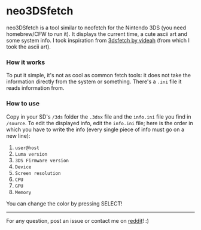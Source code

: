 # neo3DSfetch

neo3DSfetch is a tool similar to neofetch for the Nintendo 3DS (you need homebrew/CFW to run it).
It displays the current time, a cute ascii art and some system info.
I took inspiration from [3dsfetch by videah](https://github.com/videah/3dsfetch) (from which I took the ascii art). 



### How it works

To put it simple, it's not as cool as common fetch tools: it does not take the information directly from the system or something. 
There's a `.ini` file it reads information from. 


### How to use

Copy in your SD's `/3ds` folder the `.3dsx` file and the `info.ini` file you find in `/source`.
To edit the displayed info, edit the `info.ini` file; here is the order in which you have to write the info (every single piece of info must go on a new line):

1. `user@host`
1. `Luma version`
1. `3DS Firmware version`
1. `Device`
1. `Screen resolution`
1. `CPU`
1. `GPU`
1. `Memory`

You can change the color by pressing SELECT!
____

For any question, post an issue or contact me on [reddit](https://www.reddit.com/user/Joker_513)! :)
